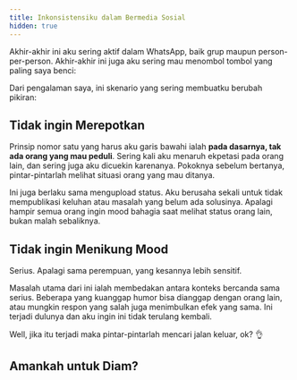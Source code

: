 ```yaml
---
title: Inkonsistensiku dalam Bermedia Sosial
hidden: true
---
```


Akhir-akhir ini aku sering aktif dalam WhatsApp, baik grup maupun person-per-person. Akhir-akhir ini juga aku sering mau menombol tombol yang paling saya benci:

Dari pengalaman saya, ini skenario yang sering membuatku berubah pikiran:

## Tidak ingin Merepotkan

Prinsip nomor satu yang harus aku garis bawahi ialah **pada dasarnya, tak ada orang yang mau peduli**. Sering kali aku menaruh ekpetasi pada orang lain, dan sering juga aku dicuekin karenanya. Pokoknya sebelum bertanya, pintar-pintarlah melihat situasi orang yang mau ditanya.

Ini juga berlaku sama mengupload status. Aku berusaha sekali untuk tidak mempublikasi keluhan atau masalah yang belum ada solusinya. Apalagi hampir semua orang ingin mood bahagia saat melihat status orang lain, bukan malah sebaliknya.

## Tidak ingin Menikung Mood

Serius. Apalagi sama perempuan, yang kesannya lebih sensitif.

Masalah utama dari ini ialah membedakan antara konteks bercanda sama serius. Beberapa yang kuanggap humor bisa dianggap dengan orang lain, atau mungkin respon yang salah juga menimbulkan efek yang sama. Ini terjadi dulunya dan aku ingin ini tidak terulang kembali.

Well, jika itu terjadi maka pintar-pintarlah mencari jalan keluar, ok? 👌

## Amankah untuk Diam?



